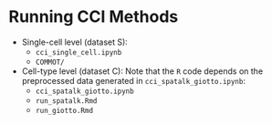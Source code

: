 # Running CCI Methods

- Single-cell level (dataset S):
  - `cci_single_cell.ipynb`
  - `COMMOT/`
- Cell-type level (dataset C):
  Note that the `R` code depends on the preprocessed data generated in `cci_spatalk_giotto.ipynb`:
  - `cci_spatalk_giotto.ipynb`
  - `run_spatalk.Rmd`
  - `run_giotto.Rmd`
